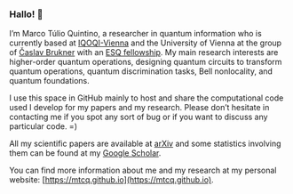 ### Hallo! 👋

I’m Marco Túlio Quintino, a researcher in quantum information who is currently based at [IQOQI-Vienna](https://www.oeaw.ac.at/esq/home/esq-postdocs/postdoc-application/current-esq-postdocs/quintino-marco-tulio) and the University of Vienna at the group of [Časlav Brukner](https://www.quantumfoundations.org/people.html) with an [ESQ fellowship](https://www.oeaw.ac.at/esq/home/esq-postdocs/postdoc-application/current-esq-postdocs/quintino-marco-tulio). My main research interests are higher-order quantum operations, designing quantum circuits to transform quantum operations, quantum discrimination tasks, Bell nonlocality, and quantum foundations.

I use this space in GitHub mainly to host and share the computational code used I develop for my papers and my research. Please don’t hesitate in contacting me if you spot any sort of bug or if you want to discuss any particular code. =)

All my scientific papers are available at [arXiv](https://arxiv.org/a/quintino_m_1.html) and some statistics involving them can be found at my [Google Scholar](https://scholar.google.com/citations?user=9S-Jrs4AAAAJ&hl).

You can find more information about me and my research at my personal website: [https://mtcq.github.io](https://mtcq.github.io).


<!--
**mtcq/mtcq** is a ✨ _special_ ✨ repository because its `README.md` (this file) appears on your GitHub profile.

Here are some ideas to get you started:

- 🔭 I’m currently working on ...
- 🌱 I’m currently learning ...
- 👯 I’m looking to collaborate on ...
- 🤔 I’m looking for help with ...
- 💬 Ask me about ...
- 📫 How to reach me: ...
- 😄 Pronouns: ...
- ⚡ Fun fact: ...
-->
